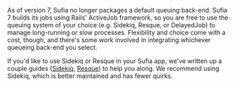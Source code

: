 As of version 7, Sufia no longer packages a default queuing back-end. Sufia 7 builds its jobs using Rails' ActiveJob framework, so you are free to use the queuing system of your choice (e.g. Sidekiq, Resque, or DelayedJob) to manage long-running or slow processes. Flexibility and choice come with a cost, though, and there's some work involved in integrating whichever queueing back-end you select. 

If you'd like to use Sidekiq or Resque in your Sufia app, we've written up a couple guides ([Sidekiq](https://github.com/projecthydra/sufia/wiki/Using-Sidekiq-with-Sufia), [Resque](https://github.com/projecthydra/sufia/wiki/Using-Resque-with-Sufia)) to help you along. We recommend using Sidekiq, which is better maintained and has fewer quirks.